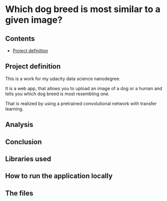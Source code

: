 # Which dog breed is most similar to a given image?

## Contents

* [Project definition](https://github.com/frankrefischer/dsnd-dogbreed/#project-definition)

## Project definition

This is a work for my udacity data science nanodegree.

It is a web app, that allows you to upload an image of a dog or a human and tells you which
dog breed is most resembling one.

That is realized by using a pretrained convolutional network with transfer learning.

## Analysis

## Conclusion

## Libraries used

## How to run the application locally

## The files

